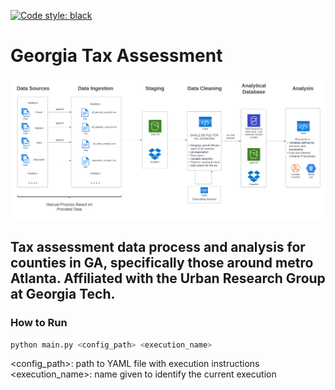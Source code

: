 [![Code style: black](https://img.shields.io/badge/code%20style-black-000000.svg)](https://github.com/psf/black)

# Georgia Tax Assessment
![img](/docs/county_assessment_pipeline.png "Complete Data Pipeline")
## Tax assessment data process and analysis for counties in GA, specifically those around metro Atlanta. Affiliated with the Urban Research Group at Georgia Tech.

### How to Run
```bash
python main.py <config_path> <execution_name>
```
<config_path>: path to YAML file with execution instructions \
<execution_name>: name given to identify the current execution

